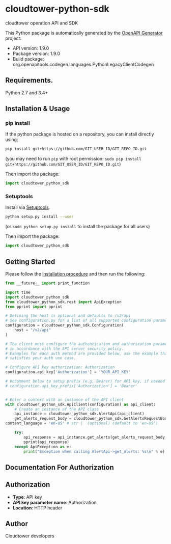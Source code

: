# cloudtower-python-sdk

cloudtower operation API and SDK

This Python package is automatically generated by the [OpenAPI Generator](https://openapi-generator.tech) project:

- API version: 1.9.0
- Package version: 1.9.0
- Build package: org.openapitools.codegen.languages.PythonLegacyClientCodegen

## Requirements.

Python 2.7 and 3.4+

## Installation & Usage

### pip install

If the python package is hosted on a repository, you can install directly using:

```sh
pip install git+https://github.com/GIT_USER_ID/GIT_REPO_ID.git
```

(you may need to run `pip` with root permission: `sudo pip install git+https://github.com/GIT_USER_ID/GIT_REPO_ID.git`)

Then import the package:

```python
import cloudtower_python_sdk
```

### Setuptools

Install via [Setuptools](http://pypi.python.org/pypi/setuptools).

```sh
python setup.py install --user
```

(or `sudo python setup.py install` to install the package for all users)

Then import the package:

```python
import cloudtower_python_sdk
```

## Getting Started

Please follow the [installation procedure](#installation--usage) and then run the following:

```python
from __future__ import print_function

import time
import cloudtower_python_sdk
from cloudtower_python_sdk.rest import ApiException
from pprint import pprint

# Defining the host is optional and defaults to /v2/api
# See configuration.py for a list of all supported configuration parameters.
configuration = cloudtower_python_sdk.Configuration(
    host = "/v2/api"
)

# The client must configure the authentication and authorization parameters
# in accordance with the API server security policy.
# Examples for each auth method are provided below, use the example that
# satisfies your auth use case.

# Configure API key authorization: Authorization
configuration.api_key['Authorization'] = 'YOUR_API_KEY'

# Uncomment below to setup prefix (e.g. Bearer) for API key, if needed
# configuration.api_key_prefix['Authorization'] = 'Bearer'


# Enter a context with an instance of the API client
with cloudtower_python_sdk.ApiClient(configuration) as api_client:
    # Create an instance of the API class
    api_instance = cloudtower_python_sdk.AlertApi(api_client)
    get_alerts_request_body = cloudtower_python_sdk.GetAlertsRequestBody() # GetAlertsRequestBody |
content_language = 'en-US' # str |  (optional) (default to 'en-US')

    try:
        api_response = api_instance.get_alerts(get_alerts_request_body, content_language=content_language)
        pprint(api_response)
    except ApiException as e:
        print("Exception when calling AlertApi->get_alerts: %s\n" % e)

```

## Documentation For Authorization

## Authorization

- **Type**: API key
- **API key parameter name**: Authorization
- **Location**: HTTP header

## Author

Cloudtower developers
